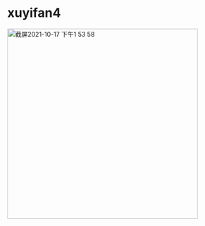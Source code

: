 # xuyifan4
<img width="432" alt="截屏2021-10-17 下午1 53 58" src="https://user-images.githubusercontent.com/90586340/137613735-36fdf853-7f96-4d68-9e47-fb842c62eecc.png">
